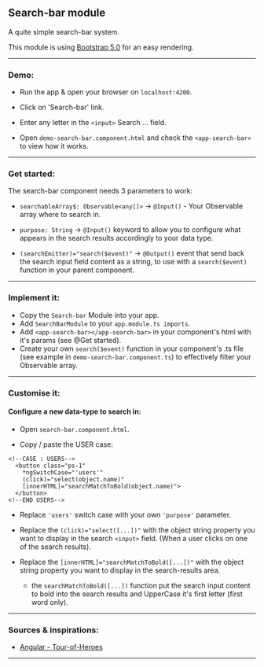 ## Search-bar module

A quite simple search-bar system.

This module is using [Bootstrap 5.0](https://getbootstrap.com/docs/5.0/getting-started/introduction/) 
for an easy rendering.

---

### Demo:

- Run the app & open your browser on `localhost:4200`.

- Click on 'Search-bar' link.

- Enter any letter in the `<input>` Search ... field.

- Open `demo-search-bar.component.html` and check the `<app-search-bar>` to view how it works.

---

### Get started:

The search-bar component needs 3 parameters to work:

- `searchableArray$: Observable<any[]>` → `@Input()` - Your Observable array where to search in.
  
- `purpose: String` → `@Input()` keyword to allow you to configure what appears in the search results 
  accordingly to your data type.
  
- `(searchEmitter)="search($event)"` → `@Output()` event that send back the search input field content 
  as a string, to use with a `search($event)` function in your parent component.

---

### Implement it:

- Copy the `Search-bar` Module into your app.
- Add `SearchBarModule` to your `app.module.ts imports`.
- Add `<app-search-bar></app-search-bar>` in your component's html with it's params (see @Get started).
- Create your own `search($event)` function in your component's .ts file (see example in 
  `demo-search-bar.component.ts`) to effectively filter your Observable array.

---

### Customise it:

#### Configure a new data-type to search in: 

- Open `search-bar.component.html`.

- Copy / paste the USER case: 

 ```
 <!--CASE : USERS-->
   <button class="ps-1"
     *ngSwitchCase="'users'"
     (click)="select(object.name)"
     [innerHTML]="searchMatchToBold(object.name)">
   </button>
 <!--END USERS-->
 ```
- Replace `'users'` switch case with your own `'purpose'` parameter.

- Replace the `(click)="select([...])"` with the object string property you want to display 
  in the search `<input>` field. (When a user clicks on one of the search results).

- Replace the `[innerHTML]="searchMatchToBold([...])"` with the object string property you 
  want to display in the search-results area.
  
    - the `searchMatchToBold([...])` function put the search input content to bold into 
      the search results and UpperCase it's first letter (first word only).
  
---

### Sources & inspirations: 

- [Angular - Tour-of-Heroes](https://angular.io/tutorial/toh-pt6#search-by-name)

---
